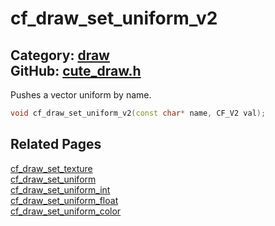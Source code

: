 [//]: # (This file is automatically generated by Cute Framework's docs parser.)
[//]: # (Do not edit this file by hand!)
[//]: # (See: https://github.com/RandyGaul/cute_framework/blob/master/samples/docs_parser.cpp)
[](../header.md ':include')

# cf_draw_set_uniform_v2

Category: [draw](/api_reference?id=draw)  
GitHub: [cute_draw.h](https://github.com/RandyGaul/cute_framework/blob/master/include/cute_draw.h)  
---

Pushes a vector uniform by name.

```cpp
void cf_draw_set_uniform_v2(const char* name, CF_V2 val);
```

## Related Pages

[cf_draw_set_texture](/draw/cf_draw_set_texture.md)  
[cf_draw_set_uniform](/draw/cf_draw_set_uniform.md)  
[cf_draw_set_uniform_int](/draw/cf_draw_set_uniform_int.md)  
[cf_draw_set_uniform_float](/draw/cf_draw_set_uniform_float.md)  
[cf_draw_set_uniform_color](/draw/cf_draw_set_uniform_color.md)  
